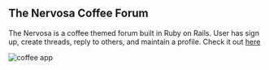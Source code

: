 ## The Nervosa Coffee Forum

The Nervosa is a coffee themed forum built in Ruby on Rails.  User has sign up, create threads, reply to others, and maintain a profile.  Check it out [here](https://nervosa-coffee.herokuapp.com/)

![coffee app](https://i.imgur.com/7W469cB.png)

